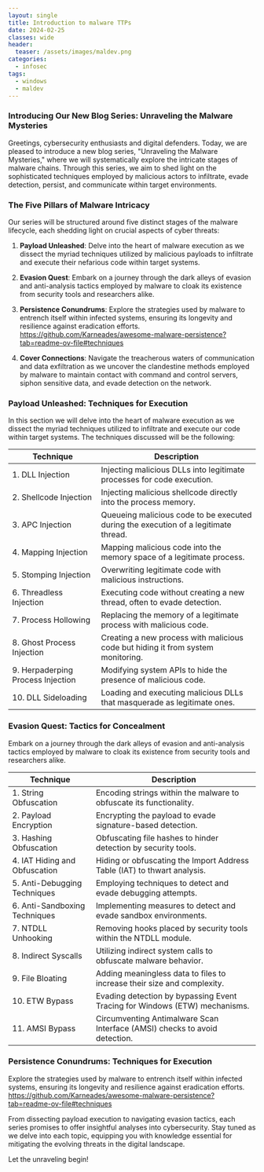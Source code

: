 ```yaml
---
layout: single
title: Introduction to malware TTPs
date: 2024-02-25
classes: wide
header:
  teaser: /assets/images/maldev.png
categories:
  - infosec
tags:
  - windows
  - maldev
---
```

### Introducing Our New Blog Series: Unraveling the Malware Mysteries

Greetings, cybersecurity enthusiasts and digital defenders. Today, we are pleased to introduce a new blog series, "Unraveling the Malware Mysteries," where we will systematically explore the intricate stages of malware chains. Through this series, we aim to shed light on the sophisticated techniques employed by malicious actors to infiltrate, evade detection, persist, and communicate within target environments.

### The Five Pillars of Malware Intricacy

Our series will be structured around five distinct stages of the malware lifecycle, each shedding light on crucial aspects of cyber threats:

1. **Payload Unleashed**: Delve into the heart of malware execution as we dissect the myriad techniques utilized by malicious payloads to infiltrate and execute their nefarious code within target systems.

2. **Evasion Quest**: Embark on a journey through the dark alleys of evasion and anti-analysis tactics employed by malware to cloak its existence from security tools and researchers alike.

3. **Persistence Conundrums**: Explore the strategies used by malware to entrench itself within infected systems, ensuring its longevity and resilience against eradication efforts. https://github.com/Karneades/awesome-malware-persistence?tab=readme-ov-file#techniques

5. **Cover Connections**: Navigate the treacherous waters of communication and data exfiltration as we uncover the clandestine methods employed by malware to maintain contact with command and control servers, siphon sensitive data, and evade detection on the network.

### Payload Unleashed: Techniques for Execution

In this section we will delve into the heart of malware execution as we dissect the myriad techniques utilized to infiltrate and execute our code within target systems. The techniques discussed will be the following: 

| **Technique**                     | **Description**                                                                     |
| --------------------------------- | ----------------------------------------------------------------------------------- |
| 1. DLL Injection                  | Injecting malicious DLLs into legitimate processes for code execution.              |
| 2. Shellcode Injection            | Injecting malicious shellcode directly into the process memory.                     |
| 3. APC Injection                  | Queueing malicious code to be executed during the execution of a legitimate thread. |
| 4. Mapping Injection              | Mapping malicious code into the memory space of a legitimate process.               |
| 5. Stomping Injection             | Overwriting legitimate code with malicious instructions.                            |
| 6. Threadless Injection           | Executing code without creating a new thread, often to evade detection.             |
| 7. Process Hollowing              | Replacing the memory of a legitimate process with malicious code.                   |
| 8. Ghost Process Injection        | Creating a new process with malicious code but hiding it from system monitoring.    |
| 9. Herpaderping Process Injection | Modifying system APIs to hide the presence of malicious code.                       |
| 10. DLL Sideloading               | Loading and executing malicious DLLs that masquerade as legitimate ones.            |

### Evasion Quest: Tactics for Concealment

Embark on a journey through the dark alleys of evasion and anti-analysis tactics employed by malware to cloak its existence from security tools and researchers alike.

| **Technique**                 | **Description**                                                            |
| ----------------------------- | -------------------------------------------------------------------------- |
| 1. String Obfuscation         | Encoding strings within the malware to obfuscate its functionality.        |
| 2. Payload Encryption         | Encrypting the payload to evade signature-based detection.                 |
| 3. Hashing Obfuscation        | Obfuscating file hashes to hinder detection by security tools.             |
| 4. IAT Hiding and Obfuscation | Hiding or obfuscating the Import Address Table (IAT) to thwart analysis.   |
| 5. Anti-Debugging Techniques  | Employing techniques to detect and evade debugging attempts.               |
| 6. Anti-Sandboxing Techniques | Implementing measures to detect and evade sandbox environments.            |
| 7. NTDLL Unhooking            | Removing hooks placed by security tools within the NTDLL module.           |
| 8. Indirect Syscalls          | Utilizing indirect system calls to obfuscate malware behavior.             |
| 9. File Bloating              | Adding meaningless data to files to increase their size and complexity.    |
| 10. ETW Bypass                | Evading detection by bypassing Event Tracing for Windows (ETW) mechanisms. |
| 11. AMSI Bypass               | Circumventing Antimalware Scan Interface (AMSI) checks to avoid detection. |

### Persistence Conundrums: Techniques for Execution

Explore the strategies used by malware to entrench itself within infected systems, ensuring its longevity and resilience against eradication efforts. https://github.com/Karneades/awesome-malware-persistence?tab=readme-ov-file#techniques

From dissecting payload execution to navigating evasion tactics, each series promises to offer insightful analyses into cybersecurity. Stay tuned as we delve into each topic, equipping you with knowledge essential for mitigating the evolving threats in the digital landscape.

Let the unraveling begin!